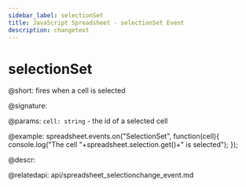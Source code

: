 ```yaml
---
sidebar_label: selectionSet
title: JavaScript Spreadsheet - selectionSet Event
description: changetext
---
```


# selectionSet

@short: fires when a cell is selected

@signature:

@params:
`cell: string` - the id of a selected cell

@example:
spreadsheet.events.on("SelectionSet", function(cell){
	console.log("The cell "+spreadsheet.selection.get()+" is selected");
});

@descr:

@relatedapi:
api/spreadsheet_selectionchange_event.md
